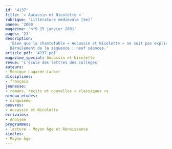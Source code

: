 ```yaml
---
id: '4137'
title: '« Aucassin et Nicolette »'
rubrique: 'Littérature médiévale [5e]'
annee: '2000'
magazine: 'n°9 15 janvier 2001'
pages: '23'
description: 
  'Bien que la chantefable « Aucassin et Nicolette » ne soit pas explicitement désignée dans les documents d’accompagnement de la classe de cinquième, l’œuvre, qui est à la fois un roman d’aventures et d’amour et « un texte de dérision critique du Moyen Âge », correspond tout à fait à l’esprit des programmes. L’objectif de la séquence est la découverte du Moyen Âge, des mentalités du monde médiéval, en liaison avec les professeurs d’histoire, de musique et d’arts plastiques. L’époque de l’année la plus adéquate pour l’étude de cette œuvre en classe de cinquième serait le moment où le professeur d’histoire traite du Moyen Âge ; le professeur de musique peut, lui aussi, apporter son éclairage sur les instruments propres au Moyen Âge, le rôle de la tradition médiévale orale et lyrique.
  Déroulement de la séquence : neuf séances.'
article_pdf: '4137.pdf'
magazine_special: Aucassin et Nicolette
revue: 'L’école des lettres des collèges'
auteurs:
- Monique Lagarde-Lachet
disciplines:
- français
jeunesse:
- romans, récits et nouvelles « classiques »s
niveau_etudes:
- cinquième
oeuvres:
- Aucassin et Nicolette
ecrivains:
- Anonyme
programmes:
- lecture - Moyen Âge et Renaissance
siecles:
- Moyen Âge
---
```

